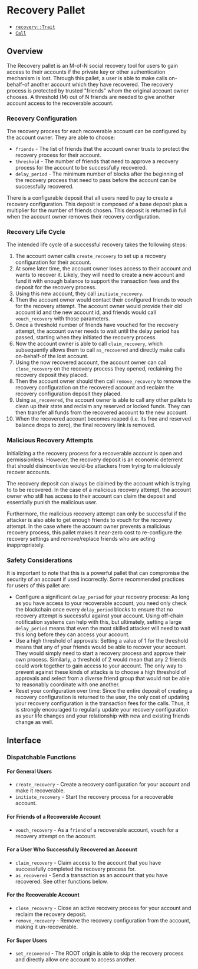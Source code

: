 # Recovery Pallet

- [`recovery::Trait`](https://docs.rs/pallet-recovery/latest/pallet_recovery/trait.Trait.html)
- [`Call`](https://docs.rs/pallet-recovery/latest/pallet_recovery/enum.Call.html)

## Overview

The Recovery pallet is an M-of-N social recovery tool for users to gain
access to their accounts if the private key or other authentication mechanism
is lost. Through this pallet, a user is able to make calls on-behalf-of another
account which they have recovered. The recovery process is protected by trusted
"friends" whom the original account owner chooses. A threshold (M) out of N
friends are needed to give another account access to the recoverable account.

### Recovery Configuration

The recovery process for each recoverable account can be configured by the account owner.
They are able to choose:
* `friends` - The list of friends that the account owner trusts to protect the
  recovery process for their account.
* `threshold` - The number of friends that need to approve a recovery process for
  the account to be successfully recovered.
* `delay_period` - The minimum number of blocks after the beginning of the recovery
  process that need to pass before the account can be successfully recovered.

There is a configurable deposit that all users need to pay to create a recovery
configuration. This deposit is composed of a base deposit plus a multiplier for
the number of friends chosen. This deposit is returned in full when the account
owner removes their recovery configuration.

### Recovery Life Cycle

The intended life cycle of a successful recovery takes the following steps:
1. The account owner calls `create_recovery` to set up a recovery configuration
   for their account.
2. At some later time, the account owner loses access to their account and wants
   to recover it. Likely, they will need to create a new account and fund it with
   enough balance to support the transaction fees and the deposit for the
   recovery process.
3. Using this new account, they call `initiate_recovery`.
4. Then the account owner would contact their configured friends to vouch for
   the recovery attempt. The account owner would provide their old account id
   and the new account id, and friends would call `vouch_recovery` with those
   parameters.
5. Once a threshold number of friends have vouched for the recovery attempt,
   the account owner needs to wait until the delay period has passed, starting
   when they initiated the recovery process.
6. Now the account owner is able to call `claim_recovery`, which subsequently
   allows them to call `as_recovered` and directly make calls on-behalf-of the lost
   account.
7. Using the now recovered account, the account owner can call `close_recovery`
   on the recovery process they opened, reclaiming the recovery deposit they
   placed.
8. Then the account owner should then call `remove_recovery` to remove the recovery
   configuration on the recovered account and reclaim the recovery configuration
   deposit they placed.
9. Using `as_recovered`, the account owner is able to call any other pallets
   to clean up their state and reclaim any reserved or locked funds. They
   can then transfer all funds from the recovered account to the new account.
10. When the recovered account becomes reaped (i.e. its free and reserved
    balance drops to zero), the final recovery link is removed.

### Malicious Recovery Attempts

Initializing a the recovery process for a recoverable account is open and
permissionless. However, the recovery deposit is an economic deterrent that
should disincentivize would-be attackers from trying to maliciously recover
accounts.

The recovery deposit can always be claimed by the account which is trying to
to be recovered. In the case of a malicious recovery attempt, the account
owner who still has access to their account can claim the deposit and
essentially punish the malicious user.

Furthermore, the malicious recovery attempt can only be successful if the
attacker is also able to get enough friends to vouch for the recovery attempt.
In the case where the account owner prevents a malicious recovery process,
this pallet makes it near-zero cost to re-configure the recovery settings and
remove/replace friends who are acting inappropriately.

### Safety Considerations

It is important to note that this is a powerful pallet that can compromise the
security of an account if used incorrectly. Some recommended practices for users
of this pallet are:

* Configure a significant `delay_period` for your recovery process: As long as you
  have access to your recoverable account, you need only check the blockchain once
  every `delay_period` blocks to ensure that no recovery attempt is successful
  against your account. Using off-chain notification systems can help with this,
  but ultimately, setting a large `delay_period` means that even the most skilled
  attacker will need to wait this long before they can access your account.
* Use a high threshold of approvals: Setting a value of 1 for the threshold means
  that any of your friends would be able to recover your account. They would
  simply need to start a recovery process and approve their own process. Similarly,
  a threshold of 2 would mean that any 2 friends could work together to gain
  access to your account. The only way to prevent against these kinds of attacks
  is to choose a high threshold of approvals and select from a diverse friend
  group that would not be able to reasonably coordinate with one another.
* Reset your configuration over time: Since the entire deposit of creating a
  recovery configuration is returned to the user, the only cost of updating
  your recovery configuration is the transaction fees for the calls. Thus,
  it is strongly encouraged to regularly update your recovery configuration
  as your life changes and your relationship with new and existing friends
  change as well.

## Interface

### Dispatchable Functions

#### For General Users

* `create_recovery` - Create a recovery configuration for your account and make it recoverable.
* `initiate_recovery` - Start the recovery process for a recoverable account.

#### For Friends of a Recoverable Account
* `vouch_recovery` - As a `friend` of a recoverable account, vouch for a recovery attempt on the account.

#### For a User Who Successfully Recovered an Account

* `claim_recovery` - Claim access to the account that you have successfully completed the recovery process for.
* `as_recovered` - Send a transaction as an account that you have recovered. See other functions below.

#### For the Recoverable Account

* `close_recovery` - Close an active recovery process for your account and reclaim the recovery deposit.
* `remove_recovery` - Remove the recovery configuration from the account, making it un-recoverable.

#### For Super Users

* `set_recovered` - The ROOT origin is able to skip the recovery process and directly allow
  one account to access another.

